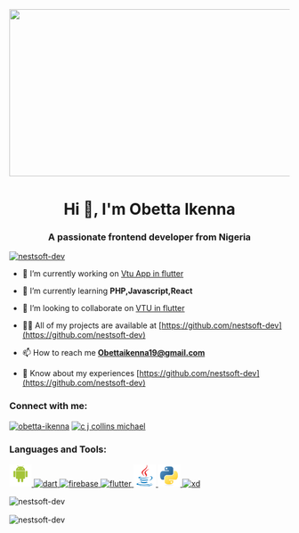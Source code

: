 <div align="center">
  <img src="https://media.giphy.com/media/dWesBcTLavkZuG35MI/giphy.gif" width="600" height="300"/>
</div>


<h1 align="center">Hi 👋, I'm Obetta Ikenna</h1>
<h3 align="center">A passionate frontend developer from Nigeria</h3>

<p align="left"> <a href="https://github.com/ryo-ma/github-profile-trophy"><img src="https://github-profile-trophy.vercel.app/?username=nestsoft-dev" alt="nestsoft-dev" /></a> </p>

- 🔭 I’m currently working on [Vtu App in flutter](https://github.com/nestsoft-dev/VTU-admin-panel)

- 🌱 I’m currently learning **PHP,Javascript,React**

- 👯 I’m looking to collaborate on [VTU in flutter](https://github.com/nestsoft-dev/Vtu-in-flutter)

- 👨‍💻 All of my projects are available at [https://github.com/nestsoft-dev](https://github.com/nestsoft-dev)

- 📫 How to reach me **Obettaikenna19@gmail.com**

- 📄 Know about my experiences [https://github.com/nestsoft-dev](https://github.com/nestsoft-dev)

<h3 align="left">Connect with me:</h3>
<p align="left">
<a href="https://stackoverflow.com/users/15601730/obetta-ikenna" target="blank"><img align="center" src="https://raw.githubusercontent.com/rahuldkjain/github-profile-readme-generator/master/src/images/icons/Social/stack-overflow.svg" alt="obetta-ikenna" height="30" width="40" /></a>
<a href="[https://fb.com/c j collins michael](https://web.facebook.com/collins.michael.3194)" target="blank"><img align="center" src="https://raw.githubusercontent.com/rahuldkjain/github-profile-readme-generator/master/src/images/icons/Social/facebook.svg" alt="c j collins michael" height="30" width="40" /></a>
</p>

<h3 align="left">Languages and Tools:</h3>
<p align="left"> <a href="https://developer.android.com" target="_blank" rel="noreferrer"> <img src="https://raw.githubusercontent.com/devicons/devicon/master/icons/android/android-original-wordmark.svg" alt="android" width="40" height="40"/> </a> <a href="https://dart.dev" target="_blank" rel="noreferrer"> <img src="https://www.vectorlogo.zone/logos/dartlang/dartlang-icon.svg" alt="dart" width="40" height="40"/> </a> <a href="https://firebase.google.com/" target="_blank" rel="noreferrer"> <img src="https://www.vectorlogo.zone/logos/firebase/firebase-icon.svg" alt="firebase" width="40" height="40"/> </a> <a href="https://flutter.dev" target="_blank" rel="noreferrer"> <img src="https://www.vectorlogo.zone/logos/flutterio/flutterio-icon.svg" alt="flutter" width="40" height="40"/> </a> <a href="https://www.java.com" target="_blank" rel="noreferrer"> <img src="https://raw.githubusercontent.com/devicons/devicon/master/icons/java/java-original.svg" alt="java" width="40" height="40"/> </a> <a href="https://www.python.org" target="_blank" rel="noreferrer"> <img src="https://raw.githubusercontent.com/devicons/devicon/master/icons/python/python-original.svg" alt="python" width="40" height="40"/> </a> <a href="https://www.adobe.com/products/xd.html" target="_blank" rel="noreferrer"> <img src="https://cdn.worldvectorlogo.com/logos/adobe-xd.svg" alt="xd" width="40" height="40"/> </a> </p>

<p><img align="center" src="https://github-readme-stats.vercel.app/api/top-langs?username=nestsoft-dev&show_icons=true&locale=en&layout=compact" alt="nestsoft-dev" /></p>

<p><img align="center" src="https://github-readme-streak-stats.herokuapp.com/?user=nestsoft-dev&" alt="nestsoft-dev" /></p>
